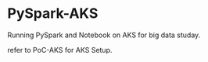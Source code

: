 # PySpark-AKS

Running PySpark and Notebook on AKS for big data studay. 

refer to PoC-AKS for AKS Setup.
